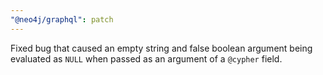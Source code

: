 ```yaml
---
"@neo4j/graphql": patch
---
```


Fixed bug that caused an empty string and false boolean argument being evaluated as `NULL` when passed as an argument of a `@cypher` field.
